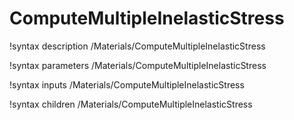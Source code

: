 <!-- MOOSE Documentation Stub: Remove this when content is added. -->

# ComputeMultipleInelasticStress

!syntax description /Materials/ComputeMultipleInelasticStress

!syntax parameters /Materials/ComputeMultipleInelasticStress

!syntax inputs /Materials/ComputeMultipleInelasticStress

!syntax children /Materials/ComputeMultipleInelasticStress
